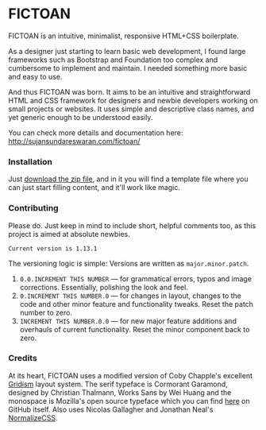 # FICTOAN
FICTOAN is an intuitive, minimalist, responsive HTML+CSS boilerplate. 

As a designer just starting to learn basic web development, I found large frameworks such as Bootstrap and Foundation too complex and cumbersome to implement and maintain. I needed something more basic and easy to use.

And thus FICTOAN was born. It aims to be an intuitive and straightforward HTML and CSS framework for designers and newbie developers working on small projects or websites. It uses simple and descriptive class names, and yet generic enough to be understood easily.

You can check more details and documentation here: http://sujansundareswaran.com/fictoan/

### Installation

Just [download the zip file](http://sujansundareswaran.com/fictoan/fictoan-dist.zip), and in it you will find a template file where you can just start filling content, and it'll work like magic.

### Contributing

Please do. Just keep in mind to include short, helpful comments too, as this project is aimed at absolute
newbies.

`Current version is 1.13.1`

The versioning logic is simple:
Versions are written as `major.minor.patch`. <br>
1. `0.0.INCREMENT THIS NUMBER` — for grammatical errors, typos and image corrections. Essentially, polishing the look and feel. <br>
2. `0.INCREMENT THIS NUMBER.0` — for changes in layout, changes to the code and other minor feature and functionality tweaks. Reset the patch number to zero.<br>
3. `INCREMENT THIS NUMBER.0.0` — for new major feature additions and overhauls of current functionality. Reset the minor component back to zero. <br>


### Credits

At its heart, FICTOAN uses a modified version of Coby Chapple's excellent [Gridism](https://github.com/cobyism/gridism) layout system. The serif typeface is Cormorant Garamond, designed by Christian Thalmann, Works Sans by Wei Huang and the monospace is Mozilla's open source typeface which you can find [here](https://github.com/mozilla/Fira) on GitHub itself. Also uses Nicolas Gallagher and Jonathan Neal's [NormalizeCSS](https://github.com/necolas/normalize.css/).